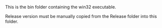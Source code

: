 This is the bin folder containing the win32 executable.

Release version must be manually copied from the Release folder into this folder.

